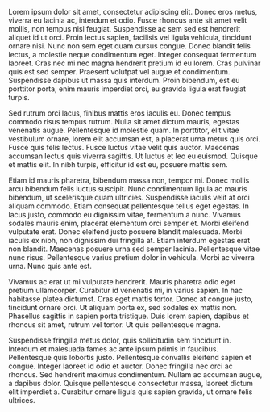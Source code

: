 Lorem ipsum dolor sit amet, consectetur adipiscing elit. Donec eros metus, viverra eu lacinia ac, interdum et odio. Fusce rhoncus ante sit amet velit mollis, non tempus nisl feugiat. Suspendisse ac sem sed est hendrerit aliquet id ut orci. Proin lectus sapien, facilisis vel ligula vehicula, tincidunt ornare nisi. Nunc non sem eget quam cursus congue. Donec blandit felis lectus, a molestie neque condimentum eget. Integer consequat fermentum laoreet. Cras nec mi nec magna hendrerit pretium id eu lorem. Cras pulvinar quis est sed semper. Praesent volutpat vel augue et condimentum. Suspendisse dapibus ut massa quis interdum. Proin bibendum, est eu porttitor porta, enim mauris imperdiet orci, eu gravida ligula erat feugiat turpis.

Sed rutrum orci lacus, finibus mattis eros iaculis eu. Donec tempus commodo risus tempus rutrum. Nulla sit amet dictum mauris, egestas venenatis augue. Pellentesque id molestie quam. In porttitor, elit vitae vestibulum ornare, lorem elit accumsan est, a placerat urna metus quis orci. Fusce quis felis lectus. Fusce luctus vitae velit quis auctor. Maecenas accumsan lectus quis viverra sagittis. Ut luctus et leo eu euismod. Quisque et mattis elit. In nibh turpis, efficitur id est eu, posuere mattis sem.

Etiam id mauris pharetra, bibendum massa non, tempor mi. Donec mollis arcu bibendum felis luctus suscipit. Nunc condimentum ligula ac mauris bibendum, ut scelerisque quam ultricies. Suspendisse iaculis velit at orci aliquam commodo. Etiam consequat pellentesque tellus eget egestas. In lacus justo, commodo eu dignissim vitae, fermentum a nunc. Vivamus sodales mauris enim, placerat elementum orci semper et. Morbi eleifend vulputate erat. Donec eleifend justo posuere blandit malesuada. Morbi iaculis ex nibh, non dignissim dui fringilla at. Etiam interdum egestas erat non blandit. Maecenas posuere urna sed semper lacinia. Pellentesque vitae nunc risus. Pellentesque varius pretium dolor in vehicula. Morbi ac viverra urna. Nunc quis ante est.

Vivamus ac erat ut mi vulputate hendrerit. Mauris pharetra odio eget pretium ullamcorper. Curabitur id venenatis mi, in varius sapien. In hac habitasse platea dictumst. Cras eget mattis tortor. Donec at congue justo, tincidunt ornare orci. Ut aliquam porta ex, sed sodales ex mattis non. Phasellus sagittis in sapien porta tristique. Duis lorem sapien, dapibus et rhoncus sit amet, rutrum vel tortor. Ut quis pellentesque magna.

Suspendisse fringilla metus dolor, quis sollicitudin sem tincidunt in. Interdum et malesuada fames ac ante ipsum primis in faucibus. Pellentesque quis lobortis justo. Pellentesque convallis eleifend sapien et congue. Integer laoreet id odio et auctor. Donec fringilla nec orci ac rhoncus. Sed hendrerit maximus condimentum. Nullam ac accumsan augue, a dapibus dolor. Quisque pellentesque consectetur massa, laoreet dictum elit imperdiet a. Curabitur ornare ligula quis sapien gravida, ut ornare felis ultrices.
